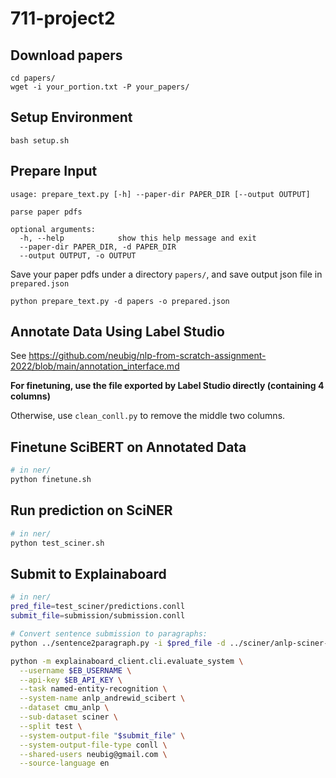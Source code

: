 # 711-project2

## Download papers

```
cd papers/
wget -i your_portion.txt -P your_papers/
```

## Setup Environment

```
bash setup.sh
```

## Prepare Input

```
usage: prepare_text.py [-h] --paper-dir PAPER_DIR [--output OUTPUT]

parse paper pdfs

optional arguments:
  -h, --help            show this help message and exit
  --paper-dir PAPER_DIR, -d PAPER_DIR
  --output OUTPUT, -o OUTPUT
```

Save your paper pdfs under a directory `papers/`, and save output json file in `prepared.json`

```
python prepare_text.py -d papers -o prepared.json
```

## Annotate Data Using Label Studio

See https://github.com/neubig/nlp-from-scratch-assignment-2022/blob/main/annotation_interface.md

**For finetuning, use the file exported by Label Studio directly (containing 4 columns)**

Otherwise, use `clean_conll.py` to remove the middle two columns.

## Finetune SciBERT on Annotated Data

```bash
# in ner/
python finetune.sh
```

## Run prediction on SciNER

```bash
# in ner/
python test_sciner.sh
```

## Submit to Explainaboard

```bash
# in ner/
pred_file=test_sciner/predictions.conll
submit_file=submission/submission.conll

# Convert sentence submission to paragraphs:
python ../sentence2paragraph.py -i $pred_file -d ../sciner/anlp-sciner-test-empty.conll -o $submit_file || exit 1

python -m explainaboard_client.cli.evaluate_system \
  --username $EB_USERNAME \
  --api-key $EB_API_KEY \
  --task named-entity-recognition \
  --system-name anlp_andrewid_scibert \
  --dataset cmu_anlp \
  --sub-dataset sciner \
  --split test \
  --system-output-file "$submit_file" \
  --system-output-file-type conll \
  --shared-users neubig@gmail.com \
  --source-language en
```
